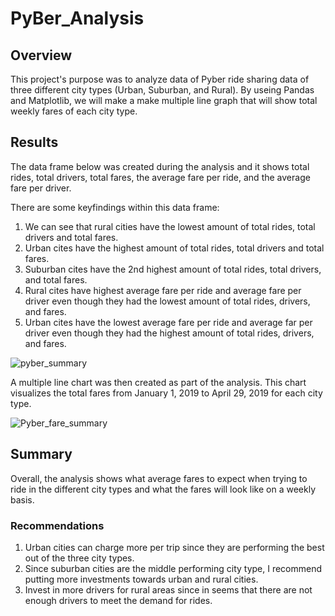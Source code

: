 # PyBer_Analysis

## Overview 
This project's purpose was to analyze data of Pyber ride sharing data of three different city types (Urban, Suburban, and Rural). By useing Pandas and Matplotlib, we will make a  make multiple line graph that will show total weekly fares of each city type.

## Results 
The data frame below was created during the analysis and it shows total rides, total drivers, total fares, the average fare per ride, and the average fare per driver. 

There are some keyfindings within this data frame:
  1. We can see that rural cities have the lowest amount of total rides, total drivers and total fares.
  2. Urban cites have the highest amount of total rides, total drivers and total fares.
  3. Suburban cites have the 2nd highest amount of total rides, total drivers, and total fares. 
  4. Rural cites have highest average fare per ride and average fare per driver even though they had the lowest amount of total rides, drivers, and fares.
  5. Urban cites have the lowest average fare per ride and average far per driver even though they had the highest amount of total rides, drivers, and fares. 

![pyber_summary](https://user-images.githubusercontent.com/80054925/115152490-e8d6c700-a036-11eb-9869-3547a3c68cd3.png)

A multiple line chart was then created as part of the analysis. This chart visualizes the total fares from January 1, 2019 to April 29, 2019 for each city type. 

![Pyber_fare_summary](https://user-images.githubusercontent.com/80054925/115152862-9ac2c300-a038-11eb-804a-8aeb44239438.png)

## Summary
Overall, the analysis shows what average fares to expect when trying to ride in the different city types and what the fares will look like on a weekly basis. 

### Recommendations
  1. Urban cities can charge more per trip since they are performing the best out of the three city types. 
  2. Since suburban cities are the middle performing city type, I recommend putting more investments towards urban and rural cities.  
  3. Invest in more drivers for rural areas since in seems that there are not enough drivers to meet the demand for rides. 
